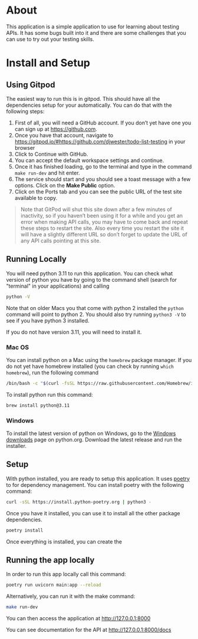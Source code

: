 # About
This application is a simple application to use for learning about testing APIs. It has some bugs built into it and there are some challenges that you can use to try out your testing skills.

# Install and Setup

## Using Gitpod
The easiest way to run this is in gitpod. This should have all the dependencies setup for your automatically. You can do that with the following steps:

1.	First of all, you will need a GitHub account. If you don’t yet have one you can sign up at https://github.com.
2.	Once you have that account, navigate to https://gitpod.io/#https://github.com/djwester/todo-list-testing in your browser
3.	Click to Continue with GitHub.
4.	You can accept the default workspace settings and continue.
5.	Once it has finished loading, go to the terminal and type in the command `make run-dev` and hit enter.
6.	The service should start and you should see a toast message with a few options. Click on the **Make Public** option.
7.	Click on the Ports tab and you can see the public URL of the test site available to copy.

>Note that GitPod will shut this site down after a few minutes of inactivity, so if you haven’t been using it for a while and you get an error when making API calls, you may have to come back and repeat these steps to restart the site. Also every time you restart the site it will have a slightly different URL so don’t forget to update the URL of any API calls pointing at this site. 


## Running Locally
You will need python 3.11 to run this application. You can check what version of python you have by going to the command shell (search for "terminal" in your applications) and calling 
```bash
python -V
```
Note that on older Macs you that come with python 2 installed the `python` command will point to python 2. You should also try running `python3 -V` to see if you have python 3 installed.

If you do not have version 3.11, you will need to install it.

### Mac OS
You can install python on a Mac using the `homebrew` package manager. If you do not yet have homebrew installed (you can check by running `which homebrew`), run the following command

```bash
/bin/bash -c "$(curl -fsSL https://raw.githubusercontent.com/Homebrew/install/HEAD/install.sh)"
```

To install python run this command:
```bash
brew install python@3.11
```

### Windows
To install the latest version of python on Windows, go to the [Windows downloads](https://www.python.org/downloads/windows/) page on python.org. Download the latest release and run the installer.

## Setup
With python installed, you are ready to setup this application. It uses [poetry](https://python-poetry.org/docs/) to for dependency management. You can install poetry with the following command:

```bash
curl -sSL https://install.python-poetry.org | python3 -
```

Once you have it installed, you can use it to install all the other package dependencies.

```bash
poetry install
```

Once everything is installed, you can create the 
## Running the app locally
In order to run this app locally call this command:

```bash
poetry run uvicorn main:app --reload
```

Alternatively, you can run it with the make command:

```bash
make run-dev
```

You can then access the application at http://127.0.0.1:8000

You can see documentation for the API at http://127.0.0.1:8000/docs

